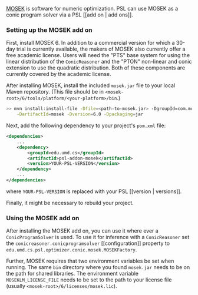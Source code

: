 [MOSEK](http://www.mosek.com/) is software for numeric optimization. PSL can use MOSEK as a conic program solver via a PSL [[add on | add ons]].

### Setting up the MOSEK add on

First, install MOSEK 6. In addition to a commercial version for which a 30-day trial is currently available, the makers of MOSEK also currently offer a free academic license. Users will need the "PTS" base system for using the linear distribution of the `ConicReasoner` and the "PTON" non-linear and conic extension to use the quadratic distribution. Both of these components are currently covered by the academic license.

After installing MOSEK, install the included `mosek.jar` file to your local Maven repository. (This file should be in `<mosek-root>/6/tools/platform/<your-platform>/bin`.)

```sh
>> mvn install:install-file -Dfile=<path-to-mosek.jar> -DgroupId=com.mosek \
    -DartifactId=mosek -Dversion=6.0 -Dpackaging=jar
```

Next, add the following dependency to your project's `pom.xml` file:

```xml
<dependencies>
    ...
    <dependency>
        <groupId>edu.umd.cs</groupId>
        <artifactId>psl-addon-mosek</artifactId>
        <version>YOUR-PSL-VERSION</version>
    </dependency>
    ...
</dependencies>
```

where `YOUR-PSL-VERSION` is replaced with your PSL [[version | versions]].

Finally, it might be necessary to rebuild your project.

### Using the MOSEK add on

After installing the MOSEK add on, you can use it where ever a `ConicProgramSolver` is used. To use it for inference with a `ConicReasoner` set the `conicreasoner.conicprogramsolver` [[configuration]] property to `edu.umd.cs.psl.optimizer.conic.mosek.MOSEKFactory`.

Further, MOSEK requires that two environment variables be set when running. The same `bin` directory where you found `mosek.jar` needs to be on the path for shared libraries. The environment variable `MOSEKLM_LICENSE_FILE` needs to be set to the path to your license file (usually `<mosek-root>/6/licenses/mosek.lic`).